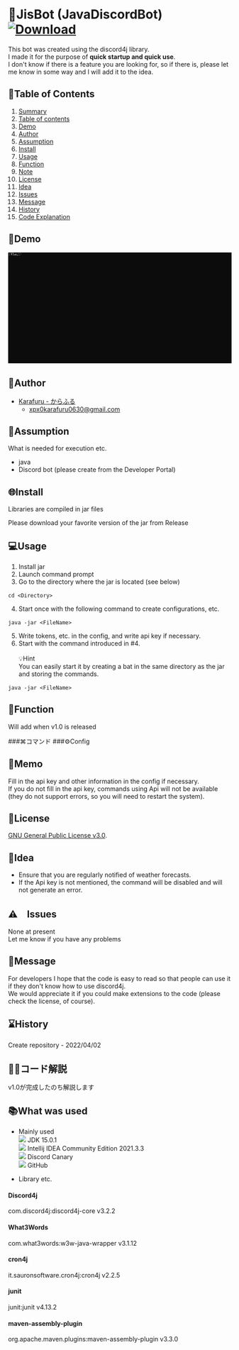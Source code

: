 <a id="chapter1"></a>
# 🤖JisBot (JavaDiscordBot) [![Download][badge]][link]

[badge]: https://img.shields.io/badge/-%E3%83%80%E3%82%A6%E3%83%B3%E3%83%AD%E3%83%BC%E3%83%89-4FC08D.svg?logo=&style=plastic
[link]: https://github.com/Karafuru0630XpX/JisBot/releases
This bot was created using the discord4j library.    
I made it for the purpose of **quick startup and quick use**.  
I don't know if there is a feature you are looking for, so if there is, please let me know in some way and I will add it to the idea.

<a id="chapter2"></a>
## 🎈Table of Contents

1. [Summary](#chapter1)
2. [Table of contents](#chapter2)
3. [Demo](#chapter3)
4. [Author](#chapter5)
5. [Assumption](#chapter6)
6. [Install](#chapter7)
7. [Usage](#chapter8)
8. [Function](#chapter)
9. [Note](#chapter9)
10. [License](#chapter10)
11. [Idea](#chapter11)
12. [Issues](#chapter12)
13. [Message](#chapter13)
14. [History](#chapter14)
15. [Code Explanation](#chapter15)


<a id="chapter3"></a>
## 👀Demo

![gif](https://github.com/Karafuru0630XpX/JisBot/blob/master/assets/demo.gif)

<a id="chapter5"></a>
## 🔨Author

* [Karafuru - からふる](https://github.com/Karafuru0630XpX/)
    * xpx0karafuru0630@gmail.com

<a id="chapter6"></a>
## 🍌Assumption

What is needed for execution etc.

* java
* Discord bot (please create from the Developer Portal)

<a id="chapter7"></a>
## 🌐Install

Libraries are compiled in jar files

Please download your favorite version of the jar from Release

<a id="chapter8"></a>
## 💻Usage

1. Install jar
2. Launch command prompt
3. Go to the directory where the jar is located (see below)
```
cd <Directory>
```
4.  Start once with the following command to create configurations, etc.
```
java -jar <FileName>
```
5. Write tokens, etc. in the config, and write api key if necessary.
6. Start with the command introduced in #4.<br><br>
   💡Hint  
   You can easily start it by creating a bat in the same directory as the jar and storing the commands.
```
java -jar <FileName>
```

<a id="chapter"></a>
## 📒Function
Will add when v1.0 is released

###⌘コマンド
###⚙️Config

<a id="chapter9"></a>
## 📝Memo

Fill in the api key and other information in the config if necessary.  
If you do not fill in the api key, commands using Api will not be available (they do not support errors, so you will need to restart the system).

<a id="chapter10"></a>
## 📜License

[GNU General Public License v3.0](https://ja.wikipedia.org/wiki/GNU_General_Public_License).

<a id="chapter11"></a>
## 💭Idea
* Ensure that you are regularly notified of weather forecasts.
* If the Api key is not mentioned, the command will be disabled and will not generate an error.

<a id="chapter12"></a>
## ⚠　Issues
None at present  
Let me know if you have any problems

<a id="chapter13"></a>
## 💬Message
For developers
I hope that the code is easy to read so that people can use it if they don't know how to use discord4j.  
We would appreciate it if you could make extensions to the code (please check the license, of course).

<a id="chapter14"></a>
## ⌛History

Create repository - 2022/04/02

<a id="chapter15"></a>
## 👨‍🏫コード解説

v1.0が完成したのち解説します

## 📚What was used
* Mainly used  
  <img src="https://img.shields.io/badge/-Java-007396.svg?logo=java&style=plastic"> JDK 15.0.1<br>
  <img src="https://img.shields.io/badge/-Intellij%20IDEA-000000.svg?logo=intellijidea&style=plastic"> Intellij IDEA Community Edition 2021.3.3<br>
  <img src="https://img.shields.io/badge/-Discord-7289DA.svg?logo=discord&style=plastic"> Discord Canary<br>
  <img src="https://img.shields.io/badge/-Github-181717.svg?logo=github&style=plastic"> GitHub<br>

* Library etc.
#### Discord4j
com.discord4j:discord4j-core  v3.2.2
#### What3Words
com.what3words:w3w-java-wrapper v3.1.12
#### cron4j
it.sauronsoftware.cron4j:cron4j v2.2.5
#### junit
junit:junit v4.13.2
#### maven-assembly-plugin
org.apache.maven.plugins:maven-assembly-plugin v3.3.0
